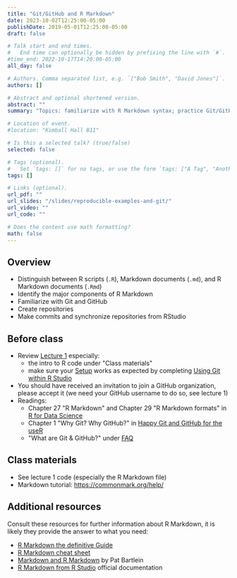 ```yaml
---
title: "Git/GitHub and R Markdown"
date: 2023-10-02T12:25:00-05:00
publishDate: 2019-05-01T12:25:00-05:00
draft: false

# Talk start and end times.
#   End time can optionally be hidden by prefixing the line with `#`.
#time_end: 2022-10-17T14:20:00-05:00
all_day: false

# Authors. Comma separated list, e.g. `["Bob Smith", "David Jones"]`.
authors: []

# Abstract and optional shortened version.
abstract: ""
summary: "Topics: familiarize with R Markdown syntax; practice Git/GitHub workflow."

# Location of event.
#location: "Kimball Hall B11"

# Is this a selected talk? (true/false)
selected: false

# Tags (optional).
#   Set `tags: []` for no tags, or use the form `tags: ["A Tag", "Another Tag"]` for one or more tags.
tags: []

# Links (optional).
url_pdf: ""
url_slides: "/slides/reproducible-examples-and-git/"
url_video: ""
url_code: ""

# Does the content use math formatting?
math: false
---
```






## Overview 

* Distinguish between R scripts (`.R`), Markdown documents (`.md`), and R Markdown documents (`.Rmd`)
* Identify the major components of R Markdown
* Familiarize with Git and GitHub
* Create repositories
* Make commits and synchronize repositories from RStudio


## Before class

* Review [Lecture 1](https://computing-soc-sci.netlify.app/syllabus/introduction-to-computing-for-the-social-sciences/) especially:
  * the intro to R code under "Class materials"
  * make sure your [Setup](https://computing-soc-sci.netlify.app/setup/) works as expected by completing [Using Git within R Studio](/setup/git/git-with-rstudio) 
* You should have received an invitation to join a GitHub organization, please accept it (we need your GitHub username to do so, see lecture 1)
* Readings:
  * Chapter 27 "R Markdown" and Chapter 29 "R Markdown formats" in [R for Data Science](https://r4ds.had.co.nz/r-markdown.html)
  * Chapter 1 "Why Git? Why GitHub?" in [Happy Git and GitHub for the useR](https://happygitwithr.com/big-picture)
  * "What are Git & GitHub?" under [FAQ](https://computing-soc-sci.netlify.app/faq/)


## Class materials

* See lecture 1 code (especially the R Markdown file)
* Markdown tutorial: https://commonmark.org/help/


## Additional resources

Consult these resources for further information about R Markdown, it is likely they provide the answer to what you need:
* [R Markdown the definitive Guide](https://bookdown.org/yihui/rmarkdown/)
* [R Markdown cheat sheet](https://posit.co/resources/cheatsheets/?_page=2/)
* [Markdown and R Markdown](https://pjbartlein.github.io/REarthSysSci/markdown.html) by Pat Bartlein
* [R Markdown from R Studio](https://rmarkdown.rstudio.com/lesson-1.html) official documentation
